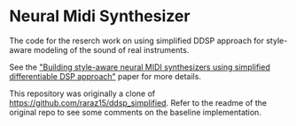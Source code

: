 # Neural Midi Synthesizer

The code for the reserch work on using simplified DDSP approach for style-aware modeling of the sound of real instruments.

See the ["Building style-aware neural MIDI synthesizers using simplified differentiable DSP approach"](http://todo.com) paper for more details.

This repository was originally a clone of https://github.com/raraz15/ddsp_simplified. Refer to the readme of the original repo to see some comments on the baseline implementation.


